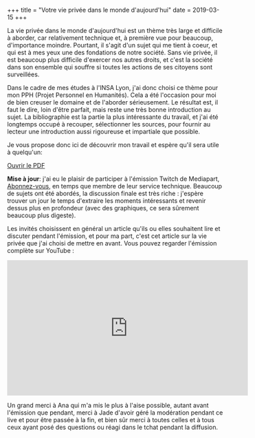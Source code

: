 +++
title = "Votre vie privée dans le monde d'aujourd'hui"
date = 2019-03-15
+++

La vie privée dans le monde d'aujourd'hui est un thème très large et difficile à aborder, car relativement technique et, à première vue pour beaucoup, d'importance moindre. Pourtant, il s'agit d'un sujet qui me tient à coeur, et qui est à mes yeux une des fondations de notre société. Sans vie privée, il est beaucoup plus difficile d'exercer nos autres droits, et c'est la société dans son ensemble qui souffre si toutes les actions de ses citoyens sont surveillées.

Dans le cadre de mes études à l'INSA Lyon, j'ai donc choisi ce thème pour mon PPH (Projet Personnel en Humanités). Cela a été l'occasion pour moi de bien creuser le domaine et de l'aborder sérieusement. Le résultat est, il faut le dire, loin d'être parfait, mais reste une très bonne introduction au sujet. La bibliographie est la partie la plus intéressante du travail, et j'ai été longtemps occupé à recouper, sélectionner les sources, pour fournir au lecteur une introduction aussi rigoureuse et impartiale que possible.

Je vous propose donc ici de découvrir mon travail et espère qu'il sera utile à quelqu'un:

[Ouvrir le PDF](pph.pdf)

**Mise à jour**: j'ai eu le plaisir de participer à l'émission Twitch de Mediapart, [Abonnez-vous](https://www.mediapart.fr/studio/videos/emissions/abonnez-vous), en temps que membre de leur service technique. Beaucoup de sujets ont été abordés, la discussion finale est très riche : j'espère trouver un jour le temps d'extraire les moments intéressants et revenir dessus plus en profondeur (avec des graphiques, ce sera sûrement beaucoup plus digeste).

Les invités choisissent en général un article qu'ils ou elles souhaitent lire et discuter pendant l'émission, et pour ma part, c'est cet article sur la vie privée que j'ai choisi de mettre en avant. Vous pouvez regarder l'émission complète sur YouTube :

<iframe width="560" height="315" src="https://www.youtube-nocookie.com/embed/XSXatW5RL10?si=-pJFBrp72Otj-QIE" title="YouTube video player" frameborder="0" allow="accelerometer; autoplay; clipboard-write; encrypted-media; gyroscope; picture-in-picture; web-share" referrerpolicy="strict-origin-when-cross-origin" allowfullscreen></iframe>

Un grand merci à Ana qui m'a mis le plus à l'aise possible, autant avant l'émission que pendant, merci à Jade d'avoir géré la modération pendant ce live et pour être passée à la fin, et bien sûr merci à toutes celles et à tous ceux ayant posé des questions ou réagi dans le tchat pendant la diffusion.

